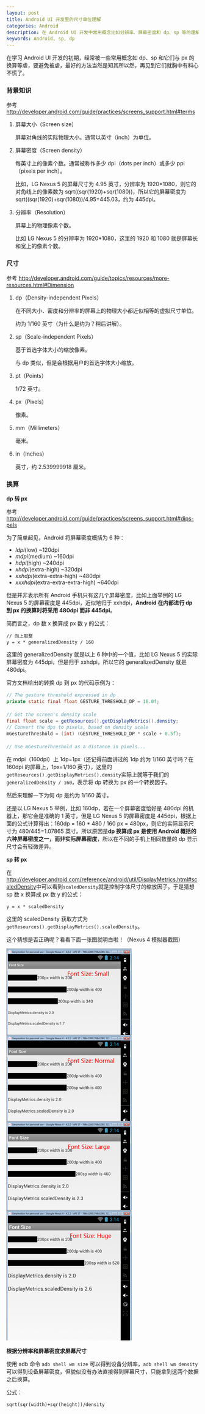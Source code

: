 ```yaml
---
layout: post
title: Android UI 开发里的尺寸单位理解
categories: Android
description: 在 Android UI 开发中常用概念比如分辨率、屏幕密度和 dp、sp 等的理解。
keywords: Android, sp, dp
---
```


在学习 Android UI 开发的初期，经常被一些常用概念如 dp、sp 和它们与 px 的换算等虐，要避免被虐，最好的方法当然是知其所以然，再见到它们就胸中有料心不慌了。

### 背景知识

参考 <http://developer.android.com/guide/practices/screens_support.html#terms>

1. 屏幕大小（Screen size）

   屏幕对角线的实际物理大小。通常以英寸（inch）为单位。

1. 屏幕密度（Screen density）

   每英寸上的像素个数。通常被称作多少 dpi（dots per inch）或多少 ppi（pixels per inch）。

   比如，LG Nexus 5 的屏幕尺寸为 4.95 英寸，分辨率为 1920*1080，则它的对角线上的像素数为 sqrt((sqr(1920)+sqr(1080))，所以它的屏幕密度为 sqrt((sqr(1920)+sqr(1080))/4.95=445.03，约为 445dpi。

1. 分辨率（Resolution）

   屏幕上的物理像素个数。

   比如 LG Nexus 5 的分辨率为 1920*1080，这里的 1920 和 1080 就是屏幕长和宽上的像素个数。

### 尺寸

参考 <http://developer.android.com/guide/topics/resources/more-resources.html#Dimension>

1. dp（Density-independent Pixels）

   在不同大小、密度和分辨率的屏幕上的物理大小都近似相等的虚拟尺寸单位。

   约为 1/160 英寸（为什么是约为？稍后讲解）。

1. sp（Scale-independent Pixels）

   基于首选字体大小的缩放像素。

   与 dp 类似，但是会根据用户的首选字体大小缩放。

1. pt（Points）

   1/72 英寸。

1. px（Pixels）

   像素。

1. mm（Millimeters）

   毫米。

1. in（Inches）

   英寸，约 2.539999918 厘米。

### 换算

**dp 转 px**

参考<http://developer.android.com/guide/practices/screens_support.html#dips-pels>

为了简单起见，Android 将屏幕密度概括为 6 种：

* *ldpi*(low) ~120dpi
* *mdpi*(medium) ~160dpi
* *hdpi*(high) ~240dpi
* *xhdpi*(extra-high) ~320dpi
* *xxhdpi*(extra-extra-high) ~480dpi
* *xxxhdpi*(extra-extra-extra-high) ~640dpi

但是并非表示所有 Android 手机只有这几个屏幕密度，比如上面举例的 LG Nexus 5 的屏幕密度是 445dpi，近似地归于 xxhdpi，**Android 在内部进行 dp 到 px 的换算时将采用 480dpi 而非 445dpi**。

简而言之，dp 数 x 换算成 px 数 y 的公式：

```
// 向上取整
y = x * generalizedDensity / 160
```

这里的 generalizedDensity 就是以上 6 种中的一个值，比如 LG Nexus 5 的实际屏幕密度为 445dpi，但是归于 xxhdpi，所以它的 generalizedDensity 就是 480dpi。

官方文档给出的转换 dp 到 px 的代码示例为：

```java
// The gesture threshold expressed in dp
private static final float GESTURE_THRESHOLD_DP = 16.0f;

// Get the screen's density scale
final float scale = getResources().getDisplayMetrics().density;
// Convert the dps to pixels, based on density scale
mGestureThreshold = (int) (GESTURE_THRESHOLD_DP * scale + 0.5f);

// Use mGestureThreshold as a distance in pixels...
```

在 mdpi（160dpi）上 1dp=1px（还记得前面讲过的 1dp 约为 1/160 英寸吗？在 160dpi 的屏幕上，1px=1/160 英寸），这里的`getResources().getDisplayMetrics().density`实际上就等于我们的`generalizedDensity / 160`，表示将 dp 转换为 px 的一个转换因子。

然后来理解一下为何 dp 是约为 1/160 英寸。

还是以 LG Nexus 5 举例，比如 160dp，若在一个屏幕密度恰好是 480dpi 的机器上，那它会是准确的 1 英寸，但是 LG Nexus 5 的屏幕密度是 445dpi，根据上面的公式计算得出：160dp = 160 * 480 / 160 px = 480px，则它的实际显示尺寸为 480/445=1.07865 英寸。所以原因是**dp 换算成 px 是使用 Android 概括的六种屏幕密度之一，而非实际屏幕密度**，所以在不同的手机上相同数量的 dp 显示尺寸会有轻微差异。

**sp 转 px**

在<http://developer.android.com/reference/android/util/DisplayMetrics.html#scaledDensity>中可以看到`scaledDensity`就是控制字体尺寸的缩放因子。于是猜想 sp 数 x 换算成 px 数 y 的公式：

```
y = x * scaledDensity
```

这里的 scaledDensity 获取方式为`getResources().getDisplayMetrics().scaledDensity`。

这个猜想是否正确呢？看看下面一张图就明白啦！（Nexus 4 模拟器截图）

![font-size](/back_up_images/posts/android/font-size.png)

**根据分辨率和屏幕密度求屏幕尺寸**

使用 adb 命令 `adb shell wm size` 可以得到设备分辨率，`adb shell wm density` 可以得到设备屏幕密度，但貌似没有办法直接得到屏幕尺寸，只能拿到这两个数据之后换算。

公式：

```
sqrt(sqr(width)+sqr(height))/density
```
